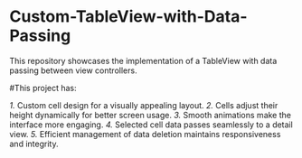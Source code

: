 # Custom-TableView-with-Data-Passing
This repository showcases the implementation of a TableView with data passing between view controllers. 

#This project has:

*1.* Custom cell design for a visually appealing layout.
*2.* Cells adjust their height dynamically for better screen usage.
*3.* Smooth animations make the interface more engaging.
*4.* Selected cell data passes seamlessly to a detail view.
*5.* Efficient management of data deletion maintains responsiveness and integrity.
